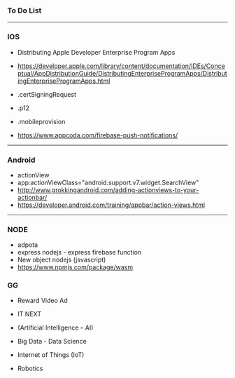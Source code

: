 ### To Do List
 
----------------
### IOS

* Distributing Apple Developer Enterprise Program Apps
* https://developer.apple.com/library/content/documentation/IDEs/Conceptual/AppDistributionGuide/DistributingEnterpriseProgramApps/DistributingEnterpriseProgramApps.html

* .certSigningRequest
* .p12
* .mobileprovision
* https://www.appcoda.com/firebase-push-notifications/

------------------------------
### Android
* actionView
* app:actionViewClass="android.support.v7.widget.SearchView"
* http://www.grokkingandroid.com/adding-actionviews-to-your-actionbar/
* https://developer.android.com/training/appbar/action-views.html

-----------

### NODE
* adpota 
* express nodejs - express firebase function
* New object nodejs (jsvascript)
* https://www.npmjs.com/package/wasm

### GG 
* Reward Video Ad


* IT NEXT
* (Artificial Intelligence – AI)
* Big Data - Data Science
* Internet of Things (IoT)
* Robotics


